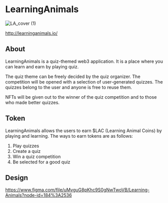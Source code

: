 # LearningAnimals

![LA_cover (1)](https://user-images.githubusercontent.com/7918776/158054784-ec557326-49c8-4aa8-9f52-e06aa7b6cbe0.png)

http://learninganimals.io/

## About

LearningAnimals is a quiz-themed web3 application. It is a place where you can learn and earn by playing  quiz.

The quiz theme can be freely decided by the quiz organizer.
The competition will be opened with a selection of user-generated quizzes.
The quizzes belong to the user and anyone is free to reuse them.

NFTs will be given out to the winner of the quiz competition and to those who made better quizzes.

## Token

LearningAnimals allows the users to earn $LAC (Learning Animal Coins) by playing and learning.
The ways to earn tokens are as follows:

1. Play quizzes
2. Create a quiz
3. Win a quiz competition
4. Be selected for a good quiz

## Design

https://www.figma.com/file/uMvguG8pKhc9S0gNwTwoVB/Learning-Animals?node-id=184%3A2536



